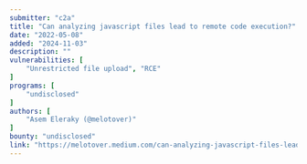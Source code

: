 ```yaml
---
submitter: "c2a"
title: "Can analyzing javascript files lead to remote code execution?"
date: "2022-05-08"
added: "2024-11-03"
description: ""
vulnerabilities: [
    "Unrestricted file upload", "RCE"
]
programs: [
    "undisclosed"
]
authors: [
    "Asem Eleraky (@melotover)"
]
bounty: "undisclosed"
link: "https://melotover.medium.com/can-analyzing-javascript-files-lead-to-remote-code-execution-f24112f1aa1f"
---
```




